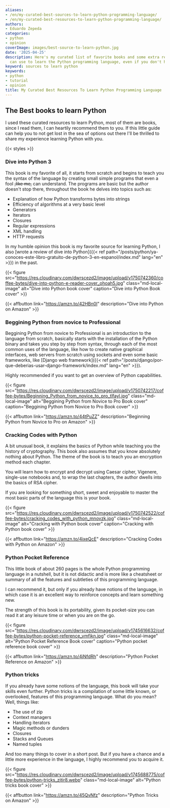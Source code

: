 ```yaml
---
aliases:
- /en/my-curated-best-sources-to-learn-python-programming-language/
- /en/my-curated-best-resources-to-learn-python-programming-language/
authors:
- Eduardo Zepeda
categories:
- python
- opinion
coverImage: images/best-source-to-learn-python.jpg
date: '2025-04-25'
description: Here's my curated list of favorite books and some extra resources you
  can use to learn the Python programming language, even if you don't have any experience
keyword: sources to learn python
keywords:
- python
- tutorial
- opinion
title: My Curated Best Resources To Learn Python Programming Language
---
```


## The Best books to learn Python

I used these curated resources to learn Python, most of them are books, since I read them, I can heartily recommend them to you. If this little guide can help you to not get lost in the sea of options out there I'll be thrilled to share my experience learning Python with you.

{{< styles >}}

### Dive into Python 3

This book is my favorite of all, it starts from scratch and begins to teach you the syntax of the language by creating small simple programs that even a fool ~~,like me,~~ can understand. The programs are basic but the author doesn't stop there, throughout the book he delves into topics such as: 

- Explanation of how Python transforms bytes into strings
- Efficiency of algorithms at a very basic level
- Generators
- Iterators
- Closures
- Regular expressions
- XML handling
- HTTP requests

In my humble opinion this book is my favorite source for learning Python, I also [wrote a review of dive into Python]({{< ref path="/posts/python/ya-conoces-este-libro-gratuito-de-python-3-en-espanol/index.md" lang="en" >}}) in the past.

{{< figure src="https://res.cloudinary.com/dwrscezd2/image/upload/v1750742360/coffee-bytes/dive-into-python-e-reader-cover_ohoah5.jpg" class="md-local-image" alt="Dive into Python book cover" caption="Dive into Python Book cover" >}}

{{< affbutton link="https://amzn.to/42HBn0l" description="Dive into Python on Amazon" >}}

### Beggining Python from novice to Professional

Beggining Python from novice to Professional is an introduction to the language from scratch, basically starts with the installation of the Python binary and takes you step by step from syntax, through each of the most common uses of the language, like how to create native graphical interfaces, web servers from scratch using sockets and even some basic frameworks, like [Django web framework]({{< ref path="/posts/django/por-que-deberias-usar-django-framework/index.md" lang="en" >}}).

Highly recommended if you want to get an overview of Python capabilities.

{{< figure src="https://res.cloudinary.com/dwrscezd2/image/upload/v1750742217/coffee-bytes/Beginning_Python_from_novice_to_pro_tlfayl.jpg" class="md-local-image" alt="Beggining Python from Novice to Pro Book cover" caption="Beggining Python from Novice to Pro Book cover" >}}

{{< affbutton link="https://amzn.to/44tPuZZ" description="Beginning Python from Novice to Pro on Amazon" >}}

### Cracking Codes with Python

A bit unusual book, it explains the basics of Python while teaching you the history of cryptography. This book also assumes that you know absolutely nothing about Python. The theme of the book is to teach you an encryption method each chapter. 

You will learn how to encrypt and decrypt using Caesar cipher, Vigenere, single-use notebooks and, to wrap the last chapters, the author dwells into the basics of RSA cipher. 

If you are looking for something short, sweet and enjoyable to master the most basic parts of the language this is your book.

{{< figure src="https://res.cloudinary.com/dwrscezd2/image/upload/v1750742522/coffee-bytes/cracking_codes_with_python_mnovzk.jpg" class="md-local-image" alt="Cracking with Python book cover" caption="Cracking with Python book cover" >}}

{{< affbutton link="https://amzn.to/4ixeQcE" description="Cracking Codes with Python on Amazon" >}}

### Python Pocket Reference

This little book of about 260 pages is the whole Python programming language in a nutshell, but it is not didactic and is more like a cheatsheet or summary of all the features and subtleties of this programming language. 

I can recommend it, but only if you already have notions of the language, in which case it is an excellent way to reinforce concepts and learn something new. 

The strength of this book is its portability, given its pocket-size you can read it at any leisure time or when you are on the go.

{{< figure src="https://res.cloudinary.com/dwrscezd2/image/upload/v1745616632/coffee-bytes/python-pocket-reference_vmfikn.jpg" class="md-local-image" alt="Python Pocket Reference Book cover" caption="Python pocket reference book cover" >}}

{{< affbutton link="https://amzn.to/4jNfdRh" description="Python Pocket Reference on Amazon" >}}

### Python tricks

If you already have some notions of the language, this book will take your skills even further. Python tricks is a compilation of some little known, or overlooked, features of this programming language. What do you mean? Well, things like: 
- The use of zip
- Context managers
- Handling iterators
- Magic methods or dunders 
- Closures 
- Stacks and Queues
- Named tuples

And too many things to cover in a short post. But if you have a chance and a little more experience in the language, I highly recommend you to acquire it.

{{< figure src="https://res.cloudinary.com/dwrscezd2/image/upload/v1745688775/coffee-bytes/python-tricks_zjtir8.webp" class="md-local-image" alt="Python tricks book cover" >}}

{{< affbutton link="https://amzn.to/45QvNfz" description="Python Tricks on Amazon" >}}